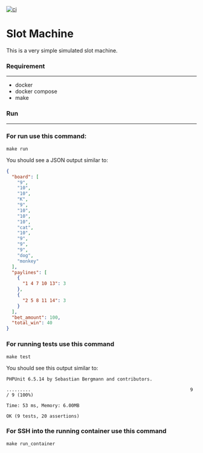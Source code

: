 [![ci](https://github.com/ahmad-azizi-dev/slot-machine/actions/workflows/ci.yml/badge.svg)](https://github.com/ahmad-azizi-dev/slot-machine/actions/workflows/ci.yml)

# Slot Machine
This is a very simple simulated slot machine.


### Requirement

---

- docker
- docker compose
- make

### Run

---

### For **run** use this command:

`make run`

You should see a JSON output similar to:
```json
{
  "board": [
    "9",
    "10",
    "10",
    "K",
    "9",
    "10",
    "10",
    "10",
    "cat",
    "10",
    "9",
    "9",
    "9",
    "dog",
    "monkey"
  ],
  "paylines": [
    {
      "1 4 7 10 13": 3
    },
    {
      "2 5 8 11 14": 3
    }
  ],
  "bet_amount": 100,
  "total_win": 40
}
```
### For running **tests** use this command

`make test`

You should see this output similar to:
```shell
PHPUnit 6.5.14 by Sebastian Bergmann and contributors.

.........                                                           9 / 9 (100%)

Time: 53 ms, Memory: 6.00MB

OK (9 tests, 20 assertions)
```
### For SSH into the running container use this command

`make run_container`